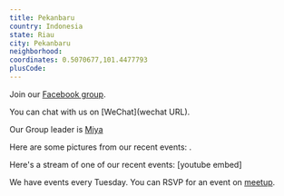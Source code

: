 ```yaml
---
title: Pekanbaru
country: Indonesia
state: Riau
city: Pekanbaru
neighborhood: 
coordinates: 0.5070677,101.4477793
plusCode:
---
```

Join our [Facebook group](https://www.facebook.com/groups/232859233858447/).

You can chat with us on [WeChat](wechat URL).

Our Group leader is [Miya](freecodecamp.org/miya)

Here are some pictures from our recent events:
![]().

Here's a stream of one of our recent events:
[youtube embed]

We have events every Tuesday. You can RSVP for an event on [meetup](meetupurl).
